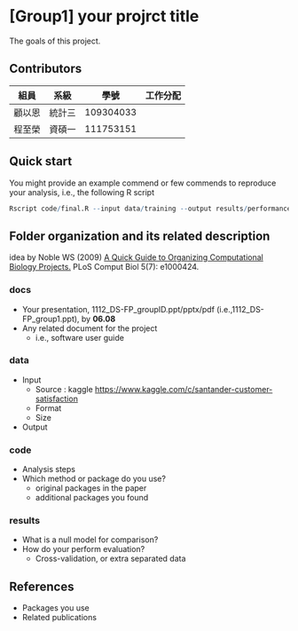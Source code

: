 # [Group1] your projrct title
The goals of this project.

## Contributors
|組員|系級|學號|工作分配|
|-|-|-|-|
|顧以恩|統計三|109304033|| 
|程至榮|資碩一|111753151||

## Quick start
You might provide an example commend or few commends to reproduce your analysis, i.e., the following R script
```R
Rscript code/final.R --input data/training --output results/performance.tsv
```

## Folder organization and its related description
idea by Noble WS (2009) [A Quick Guide to Organizing Computational Biology Projects.](https://journals.plos.org/ploscompbiol/article?id=10.1371/journal.pcbi.1000424) PLoS Comput Biol 5(7): e1000424.

### docs
* Your presentation, 1112_DS-FP_groupID.ppt/pptx/pdf (i.e.,1112_DS-FP_group1.ppt), by **06.08**
* Any related document for the project
  * i.e., software user guide

### data
* Input
  * Source : kaggle https://www.kaggle.com/c/santander-customer-satisfaction
  * Format
  * Size 
* Output

### code
* Analysis steps
* Which method or package do you use? 
  * original packages in the paper
  * additional packages you found

### results
* What is a null model for comparison?
* How do your perform evaluation?
  * Cross-validation, or extra separated data

## References
* Packages you use
* Related publications
